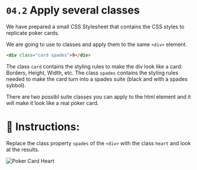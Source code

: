 # `04.2` Apply several classes

We have prepared a small CSS Stylesheet that contains the CSS styles to replicate poker cards.

We are going to use to classes and apply them to the same `<div>` element.

```html
<div class="card spades">9</div>
```

The class `card` contains the styling rules to make the div look like a card: Borders, Height, Width, etc.
The class `spades` contains the styling rules needed to make the card turn into a spades suite (black and with a spades sybbol).

There are two possibl suite classes you can apply to the html element and it will make it look like a real poker card.

# 📝 Instructions:

Replace the class property `spades` of the `<div>` with the class `heart` and look at the results.

![Poker Card Heart](https://ucarecdn.com/e792fe99-61af-4164-a09a-3966e9e540e9/)
